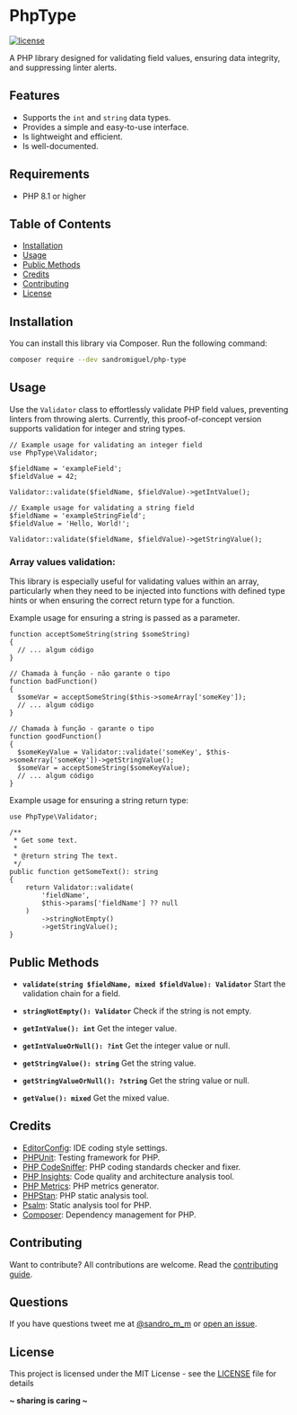 # PhpType

[![license](https://img.shields.io/badge/License-MIT-blue.svg?style=flat)](LICENSE)

A PHP library designed for validating field values, ensuring data integrity, and suppressing linter alerts.

## Features

-   Supports the `int` and `string` data types.
-   Provides a simple and easy-to-use interface.
-   Is lightweight and efficient.
-   Is well-documented.

## Requirements

-   PHP 8.1 or higher

## Table of Contents

-   [Installation](#installation)
-   [Usage](#usage)
-   [Public Methods](#public-methods)
-   [Credits](#credits)
-   [Contributing](#contributing)
-   [License](#license)

## Installation

You can install this library via Composer. Run the following command:

```bash
composer require --dev sandromiguel/php-type
```

## Usage

Use the `Validator` class to effortlessly validate PHP field values, preventing linters from throwing alerts. Currently, this proof-of-concept version supports validation for integer and string types.

```
// Example usage for validating an integer field
use PhpType\Validator;

$fieldName = 'exampleField';
$fieldValue = 42;

Validator::validate($fieldName, $fieldValue)->getIntValue();

// Example usage for validating a string field
$fieldName = 'exampleStringField';
$fieldValue = 'Hello, World!';

Validator::validate($fieldName, $fieldValue)->getStringValue();
```

### Array values validation:

This library is especially useful for validating values within an array, particularly when they need to be injected into functions with defined type hints or when ensuring the correct return type for a function.

Example usage for ensuring a string is passed as a parameter.

```
function acceptSomeString(string $someString)
{
  // ... algum código
}

// Chamada à função - não garante o tipo
function badFunction()
{
  $someVar = acceptSomeString($this->someArray['someKey']);
  // ... algum código
}

// Chamada à função - garante o tipo
function goodFunction()
{
  $someKeyValue = Validator::validate('someKey', $this->someArray['someKey'])->getStringValue();
  $someVar = acceptSomeString($someKeyValue);
  // ... algum código
}
```

Example usage for ensuring a string return type:

```
use PhpType\Validator;

/**
 * Get some text.
 *
 * @return string The text.
 */
public function getSomeText(): string
{
    return Validator::validate(
        'fieldName',
        $this->params['fieldName'] ?? null
    )
        ->stringNotEmpty()
        ->getStringValue();
}
```

## Public Methods

-   **`validate(string $fieldName, mixed $fieldValue): Validator`**
    Start the validation chain for a field.

-   **`stringNotEmpty(): Validator`**
    Check if the string is not empty.

-   **`getIntValue(): int`**
    Get the integer value.

-   **`getIntValueOrNull(): ?int`**
    Get the integer value or null.

-   **`getStringValue(): string`**
    Get the string value.

-   **`getStringValueOrNull(): ?string`**
    Get the string value or null.

-   **`getValue(): mixed`**
    Get the mixed value.

## Credits

-   [EditorConfig](https://editorconfig.org/): IDE coding style settings.
-   [PHPUnit](https://phpunit.de/): Testing framework for PHP.
-   [PHP CodeSniffer](https://github.com/squizlabs/PHP_CodeSniffer): PHP coding standards checker and fixer.
-   [PHP Insights](https://phpinsights.com/): Code quality and architecture analysis tool.
-   [PHP Metrics](https://phpmetrics.org/): PHP metrics generator.
-   [PHPStan](https://phpstan.org/): PHP static analysis tool.
-   [Psalm](https://psalm.dev/): Static analysis tool for PHP.
-   [Composer](https://getcomposer.org/): Dependency management for PHP.

## Contributing

Want to contribute? All contributions are welcome. Read the [contributing guide](CONTRIBUTING.md).

## Questions

If you have questions tweet me at [@sandro_m_m](https://twitter.com/sandro_m_m) or [open an issue](https://github.com/SandroMiguel/php-type/issues/new).

## License

This project is licensed under the MIT License - see the [LICENSE](LICENSE) file for details

**~ sharing is caring ~**
